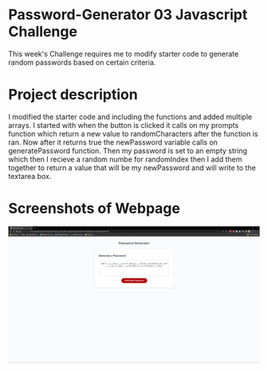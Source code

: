 # Password-Generator 03 Javascript Challenge

This week's Challenge requires me to modify starter code to generate random passwords based on certain criteria.

# Project description

I modified the starter code and including the functions and added multiple arrays. I started with when the button is clicked it calls on my prompts function which return
a new value to randomCharacters after the function is ran. Now after it returns true the newPassword variable calls on generatePassword function. Then my password is set
to an empty string which then I recieve a random numbe for randomIndex then I add them together to return a value that will be my newPassword and will write to the
textarea box.

# Screenshots of Webpage

![Screenshot](/assets/images/password-generator.png?raw=true "Screenshot")
